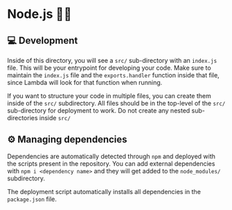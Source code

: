 # Node.js 🐢🚀

## 💻 Development
Inside of this directory, you will see a `src/` sub-directory with an `index.js` file. This will be your entrypoint for developing your code.
Make sure to maintain the `index.js` file and the `exports.handler` function inside that file, since Lambda will look for that function when running.

If you want to structure your code in multiple files, you can create them inside of the `src/` subdirectory.
All files should be in the top-level of the `src/` sub-directory for deployment to work. Do not create any nested sub-directories inside `src/`

## ⚙️ Managing dependencies
Dependencies are automatically detected through `npm` and deployed with the scripts present in the repository.
You can add external dependencies with `npm i <dependency name>` and they will get added to the `node_modules/` subdirectory.

The deployment script automatically installs all dependencies in the `package.json` file.